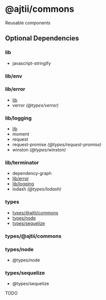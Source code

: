 # @ajtii/commons

Reusable components

## Optional Dependencies

### <a name="lib"></a> lib

* javascript-stringify

### <a name="lib-env"></a> lib/env

### <a name="lib-error"></a> lib/error

* [lib](#lib)
* verror _(@types/verror)_

### <a name="lib-logging"></a> lib/logging

* [lib](#lib)
* moment
* request
* request-promise _(@types/request-promise)_
* winston _(@types/winston)_

### <a name="lib-terminator"></a> lib/terminator

* dependency-graph
* [lib/error](#lib-error)
* [lib/logging](#lib-logging)
* lodash _(@types/lodash)_

### <a name="types"></a> types

* [types/@ajtii/commons](#types-ajtii-commons)
* [types/node](#types-node)
* [types/sequelize](#types-sequelize)

### <a name="types-ajtii-commons"></a> types/@ajtii/commons

### <a name="types-node"></a> types/node

* @types/node

### <a name="types-sequelize"></a> types/sequelize

* @types/sequelize

TODO
